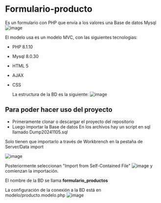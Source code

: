 # Formulario-producto
Es un formulario con PHP que envía a los valores una Base de datos Mysql
![image](https://github.com/user-attachments/assets/57c1d8c5-4dac-47a7-8ef1-66c99b68f463)


El modelo usa es un modelo MVC, con las siguientes tecnologias:
- PHP 8.1.10
- Mysql 8.0.30
- HTML 5
- AJAX 
- CSS

  La estructura de la BD es la siguiente:
  ![image](https://github.com/user-attachments/assets/981b5b43-7520-45f7-bd98-37b5b8007f98)

## Para poder hacer uso del proyecto 
- Primeramente clonar o descargar el proyecto del repositorio
- Luego importar la Base de datos
En los archivos hay un script en sql llamado Dump20241105.sql

Solo tienen que importarlo a través de Workbrench en la pestaña de Server/Data import

![image](https://github.com/user-attachments/assets/13d349e1-17fb-4310-a248-a4c9eeded3b9)

Posteriormente seleccionan "Import from Self-Contained File"
![image](https://github.com/user-attachments/assets/e60ba699-b4cd-447b-bc73-b707367f843a)
y comienzan la importación. 


El nombre de la BD se llama **formulario_productos**

La configuración de la conexión a la BD está en modelo/producto.modelo.php
![image](https://github.com/user-attachments/assets/517d09c1-bfdd-450b-9b56-ea37a5ed5fcc)



